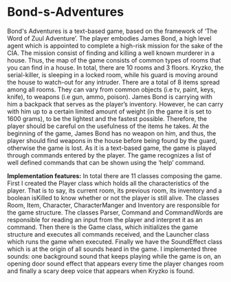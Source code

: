 # Bond-s-Adventures
Bond's Adventures is a text-based game, based on the framework of ‘The Word of Zuul Adventure’. The player embodies James Bond, a high level agent which is appointed to complete a high-risk mission for the sake of the CIA. The mission consist of finding and killing a well known murderer in a house. Thus, the map of the game consists of common types of rooms that you can find in a house. In total, there are 10 rooms and 3 floors. Kryzko, the serial-killer, is sleeping in a locked room, while his guard is moving around the house to watch-out for any intruder. There are a total of 8 items spread among all rooms. They can vary from common objects (i.e tv, paint, keys, knife), to weapons (i.e gun, ammo, poison). James Bond is carrying with him a backpack that serves as the player’s inventory. However, he can carry with him up to a certain limited amount of weight (in the game it is set to 1600 grams), to be the lightest and the fastest possible. Therefore, the player should be careful on the usefulness of the items he takes. At the beginning of the game, James Bond has no weapon on him, and thus, the player should find weapons in the house before being found by the guard, otherwise the game is lost. As it is a text-based game, the game is played through commands entered by the player. The game recognizes a list of well defined commands that can be shown using the ‘help’ command.

**Implementation features:**
In total there are 11 classes composing the game. First I created the Player class which holds all the characteristics of the player. That is to say, its current room, its previous room, its inventory and a boolean isKilled to know whether or not the player is still alive. The classes Room, Item, Character, CharacterManger and Inventory are responsible for the game structure. The classes Parser, Command and CommandWords are responsible for reading an input from the player and interpret it as an command. Then there is the Game class, which initializes the game structure and executes all commands received, and the Launcher class which runs the game when executed. Finally we have the SoundEffect class which is at the origin of all sounds heard in the game. I implemented three sounds: one background sound that keeps playing while the game is on, an opening door sound effect that appears every time the player changes room and finally a scary deep voice that appears when Kryzko is found.
